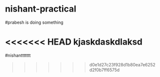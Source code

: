# nishant-practical
#prabesh is doing something 
 
<<<<<<< HEAD
kjaskdaskdlaksd
=======


#nishanttttttt
>>>>>>> d0e1d27c23f928d1b80ea7e6252d2f0b7ff6575d
